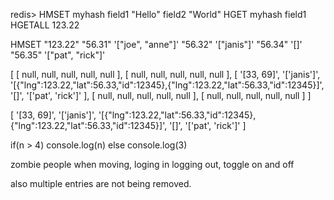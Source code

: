 redis> HMSET myhash field1 "Hello" field2 "World"
HGET myhash field1
HGETALL 123.22

HMSET "123.22" "56.31" '["joe", "anne"]' "56.32" '["janis"]' "56.34" '[]' "56.35" '["pat", "rick"]'





 [ [ null, null, null, null, null ],
  [ null, null, null, null, null ],
  [ '[33, 69]',
    '[\'janis\']',
    '[{"lng":123.22,"lat":56.33,"id":12345},{"lng":123.22,"lat":56.33,"id":12345}]',
    '[]',
    '[\'pat\', \'rick\']' ],
  [ null, null, null, null, null ],
  [ null, null, null, null, null ] ]



  [ '[33, 69]',
  '[\'janis\']',
  '[{"lng":123.22,"lat":56.33,"id":12345},{"lng":123.22,"lat":56.33,"id":12345}]',
  '[]',
  '[\'pat\', \'rick\']' ]

  if(n > 4) console.log(n)
  else console.log(3)



zombie people when moving, loging in logging out, toggle on and off

also multiple entries are not being removed.


